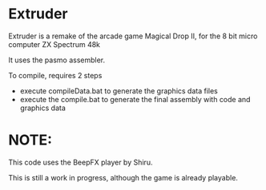 # Extruder
Extruder is a remake of the arcade game Magical Drop II, for the 8 bit micro computer ZX Spectrum 48k

It uses the pasmo assembler.

To compile, requires 2 steps
- execute compileData.bat to generate the graphics data files
- execute the compile.bat to generate the final assembly with code and graphics data

# NOTE:
This code uses the BeepFX player by Shiru.

This is still a work in progress, although the game is already playable.
